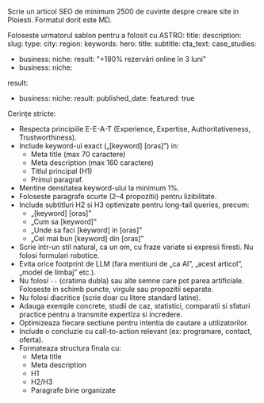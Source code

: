 
Scrie un articol SEO de minimum 2500 de cuvinte despre creare site in Ploiesti. Formatul dorit este MD.

Foloseste urmatorul sablon pentru a folosit cu ASTRO:
title:
description:
slug: 
type: 
city: 
region: 
keywords:
hero:
title:
subtitle:
cta_text:
case_studies:

- business: 
niche: 
result: "+180% rezervări online în 3 luni"
- business: 
niche:

result:
- business: 
niche: 
result: 
published_date: 
featured: true

Cerințe stricte:
- Respecta principiile E-E-A-T (Experience, Expertise, Authoritativeness, Trustworthiness).
- Include keyword-ul exact („[keyword] [oras]”) in:
   - Meta title (max 70 caractere)
   - Meta description (max 160 caractere)
   - Titlul principal (H1)
   - Primul paragraf.
- Mentine densitatea keyword-ului la minimum 1%.
- Foloseste paragrafe scurte (2–4 propozitii) pentru lizibilitate.
- Include subtitluri H2 si H3 optimizate pentru long-tail queries, precum:
   - „[keyword] [oras]”
   - „Cum sa [keyword]”
   - „Unde sa faci [keyword] in [oras]”
   - „Cel mai bun [keyword] din [oras]”
- Scrie intr-un stil natural, ca un om, cu fraze variate si expresii firesti. Nu folosi formulari robotice.
- Evita orice footprint de LLM (fara mentiuni de „ca AI”, „acest articol”, „model de limbaj” etc.).
- Nu folosi `--` (cratima dubla) sau alte semne care pot parea artificiale. Foloseste in schimb puncte, virgule sau propozitii separate.
- Nu folosi diacritice (scrie doar cu litere standard latine).
- Adauga exemple concrete, studii de caz, statistici, comparatii si sfaturi practice pentru a transmite expertiza si incredere.
- Optimizeaza fiecare sectiune pentru intentia de cautare a utilizatorilor.
- Include o concluzie cu call-to-action relevant (ex: programare, contact, oferta).
- Formateaza structura finala cu:
   - Meta title
   - Meta description
   - H1
   - H2/H3
   - Paragrafe bine organizate